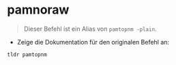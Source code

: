 # pamnoraw

> Dieser Befehl ist ein Alias von `pamtopnm -plain`.

- Zeige die Dokumentation für den originalen Befehl an:

`tldr pamtopnm`
